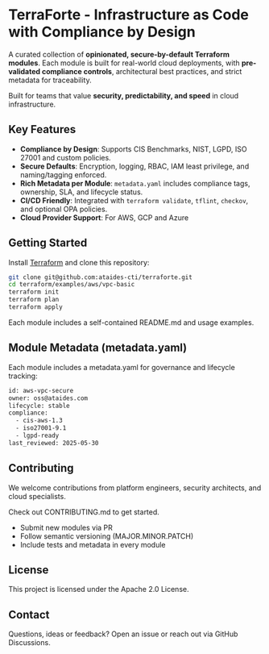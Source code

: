 # TerraForte - Infrastructure as Code with Compliance by Design

A curated collection of **opinionated, secure-by-default Terraform modules**. Each module is built for real-world cloud deployments, with **pre-validated compliance controls**, architectural best practices, and strict metadata for traceability.

Built for teams that value **security, predictability, and speed** in cloud infrastructure.

## Key Features

- **Compliance by Design**: Supports CIS Benchmarks, NIST, LGPD, ISO 27001 and custom policies.
- **Secure Defaults**: Encryption, logging, RBAC, IAM least privilege, and naming/tagging enforced.
- **Rich Metadata per Module**: `metadata.yaml` includes compliance tags, ownership, SLA, and lifecycle status.
- **CI/CD Friendly**: Integrated with `terraform validate`, `tflint`, `checkov`, and optional OPA policies.
- **Cloud Provider Support**: For AWS, GCP and Azure

## Getting Started

Install [Terraform](https://developer.hashicorp.com/terraform) and clone this repository:

```bash
git clone git@github.com:ataides-cti/terraforte.git
cd terraform/examples/aws/vpc-basic
terraform init
terraform plan
terraform apply
```

Each module includes a self-contained README.md and usage examples.

## Module Metadata (metadata.yaml)

Each module includes a metadata.yaml for governance and lifecycle tracking:

```bash
id: aws-vpc-secure
owner: oss@ataides.com
lifecycle: stable
compliance:
  - cis-aws-1.3
  - iso27001-9.1
  - lgpd-ready
last_reviewed: 2025-05-30
```

## Contributing

We welcome contributions from platform engineers, security architects, and cloud specialists.

Check out CONTRIBUTING.md to get started.

- Submit new modules via PR
- Follow semantic versioning (MAJOR.MINOR.PATCH)
- Include tests and metadata in every module

## License

This project is licensed under the Apache 2.0 License.

## Contact

Questions, ideas or feedback?
Open an issue or reach out via GitHub Discussions.

